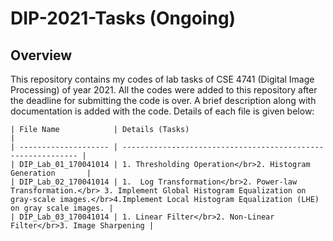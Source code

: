 # DIP-2021-Tasks (Ongoing)

## Overview 

This repository contains my codes of lab tasks of CSE 4741 (Digital Image Processing) of year 2021.  All the codes were added to this repository after the deadline for submitting the code is over. A brief description along with documentation is added with the code. Details of each file is given below:

    | File Name            | Details (Tasks)                                              |
    | -------------------- | ------------------------------------------------------------ |
    | DIP_Lab_01_170041014 | 1. Thresholding Operation</br>2. Histogram Generation       |
    | DIP_Lab_02_170041014 | 1.  Log Transformation</br>2. Power-law Transformation.</br> 3. Implement Global Histogram Equalization on gray-scale images.</br>4.Implement Local Histogram Equalization (LHE) on gray scale images. |
    | DIP_Lab_03_170041014 | 1. Linear Filter</br>2. Non-Linear Filter</br>3. Image Sharpening |

